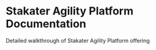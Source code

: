 # Stakater Agility Platform Documentation

Detailed walkthrough of Stakater Agility Platform offering
